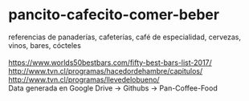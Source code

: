 # pancito-cafecito-comer-beber
referencias de panaderías, cafeterías, café de especialidad, cervezas, vinos, bares, cócteles
<br>
<br>https://www.worlds50bestbars.com/fifty-best-bars-list-2017/
<br>http://www.tvn.cl/programas/hacedordehambre/capitulos/
<br>http://www.tvn.cl/programas/llevedelobueno/
<br>Data generada en Google Drive -> Githubs -> Pan-Coffee-Food
